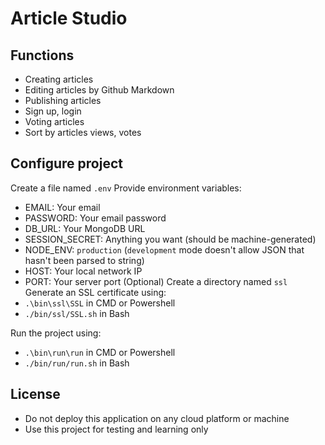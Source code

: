 # Article Studio

## Functions
- Creating articles
- Editing articles by Github Markdown
- Publishing articles
- Sign up, login
- Voting articles
- Sort by articles views, votes

## Configure project
Create a file named `.env`
Provide environment variables:
- EMAIL: Your email
- PASSWORD: Your email password
- DB_URL: Your MongoDB URL
- SESSION_SECRET: Anything you want (should be machine-generated)
- NODE_ENV: `production` (`development` mode doesn't allow JSON that hasn't been parsed to string)
- HOST: Your local network IP
- PORT: Your server port (Optional)
Create a directory named `ssl`
Generate an SSL certificate using:
- `.\bin\ssl\SSL` in CMD or Powershell
- `./bin/ssl/SSL.sh` in Bash

Run the project using:
- `.\bin\run\run` in CMD or Powershell
- `./bin/run/run.sh` in Bash

## License
- Do not deploy this application on any cloud platform or machine
- Use this project for testing and learning only